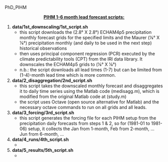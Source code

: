 PhD_PIHM
<br />
<p style="text-align: center;"><span style="text-decoration: underline;"><strong>PIHM 1-6 month lead forecast scripts:</strong></span></p>
<ol>
<li><strong>data/1st_downscaling/1st_script.sh</strong>
<ul>
<li>this script downloads the (2.8&deg; X 2.8&deg;) ECHAM4p5 precipitation monthly forecast grids for the specified limits and the Maurer (1&frasl;8&deg; X 1&frasl;8&deg;) precipitation monthly (and daily to be used in the next step) historical observations</li>
<li>then uses principal component regression (PCR) executed by the climate predictability tools (CPT) from the IRI data library. It downscales the ECHAM4p5 grids to (1&frasl;8&deg; X 1&frasl;8&deg;)</li>
<li>n.b.: the script downloads all lead times (1-7) but can be limited from (1-4)-month lead time which is more common.</li>
</ul>
</li>
<li><strong>data/2_disaggregation/2nd_script.sh</strong>
<ul>
<li>this script takes the downscaled monthly forecast and disaggregates it to daily time series using the Matlab code (medisagg.m), which is modified from the original Matlab code at (study.m)</li>
<li>the script uses Octave (open source alternative for Matlab) and the necessary octave commands to run on all grids and all leads.</li>
</ul>
</li>
<li><strong>data/3_forcing/3rd_script.sh</strong>
<ul>
<li>this script generates the forcing file for each PIHM setup from the precipitation daily forecasts from steps 1 &amp; 2, so for (1981-01 to 1981-06) setup, it collects the Jan from 1-month, Feb from 2-month, ... Jun from 6-month, ...</li>
</ul>
</li>
<li><strong>data/4_runs/4th_script.sh</strong>
<ul>
<li>&nbsp;</li>
</ul>
</li>
<li><strong>data/5_results/5th_script.sh</strong>
<ul>
<li>&nbsp;</li>
</ul>
</li>
</ol>